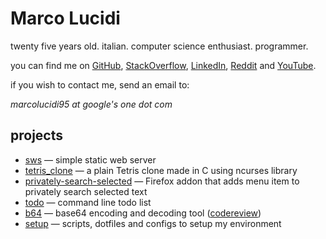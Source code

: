 Marco Lucidi
============

twenty five years old. italian. computer science enthusiast. programmer.

you can find me on [GitHub][1], [StackOverflow][2], [LinkedIn][3], [Reddit][4]
and [YouTube][5].

if you wish to contact me, send an email to:

*marcolucidi95 at google's one dot com*

[1]: https://github.com/MarcoLucidi01
[2]: https://stackoverflow.com/users/13527856
[3]: https://linkedin.com/in/marcolucidi01
[4]: https://www.reddit.com/user/ml01
[5]: https://www.youtube.com/channel/UCshwKTbEEolwmZkwpgI2EOA

projects
--------

- [sws][6] — simple static web server
- [tetris_clone][7] — a plain Tetris clone made in C using ncurses library
- [privately-search-selected][8] — Firefox addon that adds menu item to privately search selected text
- [todo][9] — command line todo list
- [b64][10] — base64 encoding and decoding tool ([codereview][11])
- [setup][12] — scripts, dotfiles and configs to setup my environment

[6]: https://github.com/MarcoLucidi01/sws
[7]: https://github.com/MarcoLucidi01/tetris_clone
[8]: https://github.com/MarcoLucidi01/privately-search-selected
[9]: https://github.com/MarcoLucidi01/todo
[10]: https://github.com/MarcoLucidi01/b64
[11]: https://codereview.stackexchange.com/questions/232103/base64-encoding-and-decoding-tool
[12]: https://github.com/MarcoLucidi01/setup
